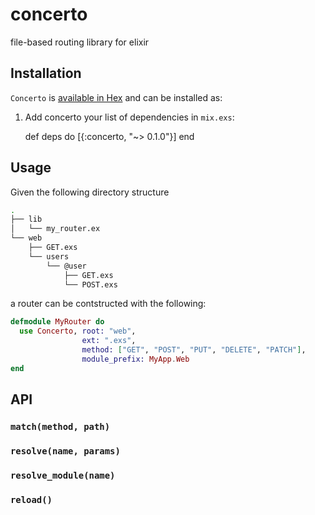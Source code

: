 # concerto

file-based routing library for elixir

## Installation

`Concerto` is [available in Hex](https://hex.pm/docs/publish) and can be installed as:

  1. Add concerto your list of dependencies in `mix.exs`:

        def deps do
          [{:concerto, "~> 0.1.0"}]
        end

## Usage

Given the following directory structure

```sh
.
├── lib
│   └── my_router.ex
└── web
    ├── GET.exs
    └── users
        └── @user
            ├── GET.exs
            └── POST.exs
```

a router can be contstructed with the following:

```elixir
defmodule MyRouter do
  use Concerto, root: "web",
                ext: ".exs",
                method: ["GET", "POST", "PUT", "DELETE", "PATCH"],
                module_prefix: MyApp.Web
end
```

## API

### `match(method, path)`

### `resolve(name, params)`

### `resolve_module(name)`

### `reload()`
